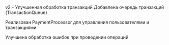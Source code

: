 v2 - Улучшенная обработка транзакций
Добавлена очередь транзакций (TransactionQueue)

Реализован PaymentProcessor для управления пользователями и транзакциями

Улучшена обработка ошибок при проведении операций

